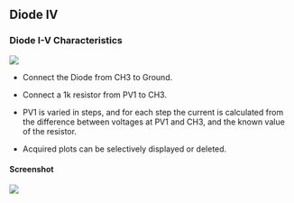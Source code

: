 Diode IV
---

### Diode I-V Characteristics

![](https://fossasia.github.io/pslab-experiments/images/schematics/diodeIV.svg)

* Connect the Diode from CH3 to Ground.
* Connect a 1k resistor from PV1 to CH3.

* PV1 is varied in steps, and for each step the current is calculated from the difference between voltages at PV1 and CH3, and the known value of the resistor.
* Acquired plots can be selectively displayed or deleted.

#### Screenshot

![](https://fossasia.github.io/pslab-experiments/images/screenshots/diodeIV.png)


